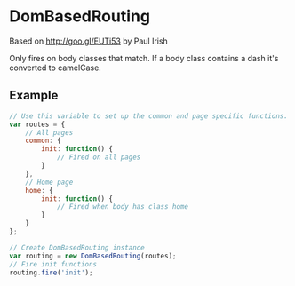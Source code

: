 # DomBasedRouting
Based on http://goo.gl/EUTi53 by Paul Irish

Only fires on body classes that match. If a body class contains a dash it's converted to camelCase.

## Example
```javascript
// Use this variable to set up the common and page specific functions.
var routes = {
    // All pages
    common: {
        init: function() {
            // Fired on all pages
        }
    },
    // Home page
    home: {
        init: function() {
            // Fired when body has class home
        }
    }
};

// Create DomBasedRouting instance
var routing = new DomBasedRouting(routes);
// Fire init functions
routing.fire('init');
```